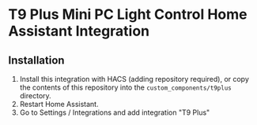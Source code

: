 
# T9 Plus Mini PC Light Control Home Assistant Integration

## Installation
1. Install this integration with HACS (adding repository required), or copy the contents of this
repository into the `custom_components/t9plus` directory.
2. Restart Home Assistant.
3. Go to Settings / Integrations and add integration "T9 Plus"

